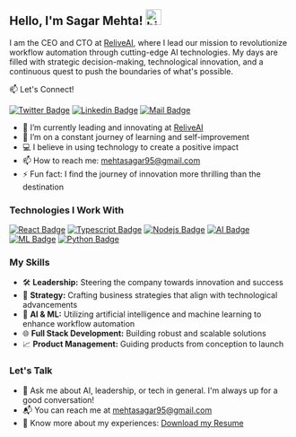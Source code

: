 ## Hello, I'm Sagar Mehta! <img src="https://user-images.githubusercontent.com/1303154/88677602-1635ba80-d120-11ea-84d8-d263ba5fc3c0.gif" width="28px" height="28px" alt="hi">

I am the CEO and CTO at [ReliveAI](https://ReliveAi.com), where I lead our mission to revolutionize workflow automation through cutting-edge AI technologies. My days are filled with strategic decision-making, technological innovation, and a continuous quest to push the boundaries of what's possible.

:mailbox: Let's Connect!

[![Twitter Badge](https://img.shields.io/badge/-@mehtasagar95-1ca0f1?style=flat&labelColor=1ca0f1&logo=twitter&logoColor=white&link=https://twitter.com/mehtasagar95)](https://twitter.com/mehtasagar95)
[![Linkedin Badge](https://img.shields.io/badge/-mehtasagar1995-0e76a8?style=flat&labelColor=0e76a8&logo=linkedin&logoColor=white)](https://www.linkedin.com/in/mehtasagar1995/)
[![Mail Badge](https://img.shields.io/badge/-mehtasagar95-c0392b?style=flat&labelColor=c0392b&logo=gmail&logoColor=white)](mailto:mehtasagar95@gmail.com)

- 🔭 I’m currently leading and innovating at [ReliveAI](https://ReliveAi.com)
- 🌱 I’m on a constant journey of learning and self-improvement
- 💻 I believe in using technology to create a positive impact
- 📫 How to reach me: mehtasagar95@gmail.com
- ⚡ Fun fact: I find the journey of innovation more thrilling than the destination

### Technologies I Work With

[![React Badge](https://img.shields.io/badge/-React-61DBFB?style=for-the-badge&labelColor=black&logo=react&logoColor=61DBFB)](#)
[![Typescript Badge](https://img.shields.io/badge/-Typescript-007acc?style=for-the-badge&labelColor=black&logo=typescript&logoColor=007acc)](#)
[![Nodejs Badge](https://img.shields.io/badge/-Nodejs-3C873A?style=for-the-badge&labelColor=black&logo=node.js&logoColor=3C873A)](#)
[![AI Badge](https://img.shields.io/badge/-Artificial%20Intelligence-333333?style=for-the-badge&logo=Artificial-Intelligence&logoColor=white)](#)
[![ML Badge](https://img.shields.io/badge/-Machine%20Learning-FF6F00?style=for-the-badge&logo=TensorFlow&logoColor=white)](#)
[![Python Badge](https://img.shields.io/badge/-Python-3776AB?style=for-the-badge&logo=python&logoColor=white)](#)


### My Skills

- 🛠️ **Leadership:** Steering the company towards innovation and success
- 💼 **Strategy:** Crafting business strategies that align with technological advancements
- 🤖 **AI & ML:** Utilizing artificial intelligence and machine learning to enhance workflow automation
- 🌐 **Full Stack Development:** Building robust and scalable solutions
- 📈 **Product Management:** Guiding products from conception to launch

### Let's Talk

- 💬 Ask me about AI, leadership, or tech in general. I'm always up for a good conversation!
- 📬 You can reach me at [mehtasagar95@gmail.com](mailto:mehtasagar95@gmail.com)
- 📄 Know more about my experiences: [Download my Resume](https://aws-react-js.s3.amazonaws.com/Sagar-Mehta-May2022.pdf)
